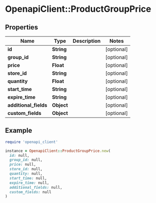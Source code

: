 # OpenapiClient::ProductGroupPrice

## Properties

| Name | Type | Description | Notes |
| ---- | ---- | ----------- | ----- |
| **id** | **String** |  | [optional] |
| **group_id** | **String** |  | [optional] |
| **price** | **Float** |  | [optional] |
| **store_id** | **String** |  | [optional] |
| **quantity** | **Float** |  | [optional] |
| **start_time** | **String** |  | [optional] |
| **expire_time** | **String** |  | [optional] |
| **additional_fields** | **Object** |  | [optional] |
| **custom_fields** | **Object** |  | [optional] |

## Example

```ruby
require 'openapi_client'

instance = OpenapiClient::ProductGroupPrice.new(
  id: null,
  group_id: null,
  price: null,
  store_id: null,
  quantity: null,
  start_time: null,
  expire_time: null,
  additional_fields: null,
  custom_fields: null
)
```

